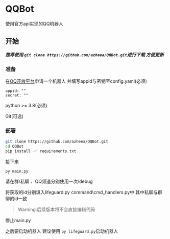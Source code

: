 # QQBot

使用官方api实现的QQ机器人

## 开始

***推荐使用 `git clone https://github.com/azheea/QQBot.git`进行下载 方便更新***

### 准备

在[QQ开放平台](https://q.qq.com "QQ开放平台")申请一个机器人 并填写appid与密钥至config.yaml(必须)

```
appid: ""
secret: ""
```

python >= 3.8(必须)

Git(可选)

### 部署

```bash
git clone https://github.com/azheea/QQBot.git
cd QQBot
pip install -r requirements.txt
```

接下来

`py main.py`

请在群\私聊 、QQ频道分别使用一次/debug

将获取的id分别填入lifeguard.py command\cmd_handlers.py中 其中私聊与群聊的id一致

> Warning:后续版本将不会直接编辑代码

停止main.py


之后要启动机器人 建议使用 `py lifeguard.py`启动机器人
